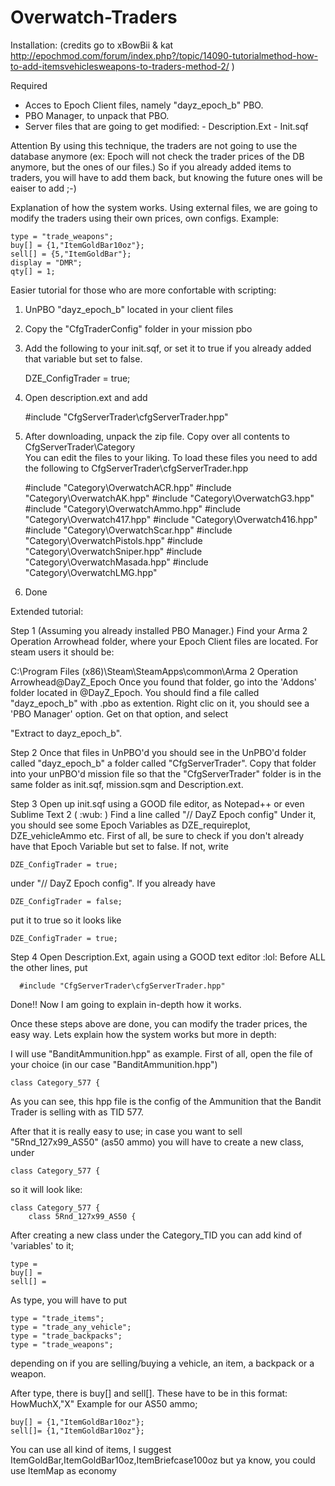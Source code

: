Overwatch-Traders
=================

Installation:
(credits go to xBowBii & kat http://epochmod.com/forum/index.php?/topic/14090-tutorialmethod-how-to-add-itemsvehiclesweapons-to-traders-method-2/ )

Required
- Acces to Epoch Client files, namely "dayz_epoch_b" PBO.
- PBO Manager, to unpack that PBO.
- Server files that are going to get modified:
      - Description.Ext
      - Init.sqf
 
Attention
By using this technique, the traders are not going to use the database anymore (ex: Epoch will not check the trader prices of the DB anymore, but the ones of our files.)
So if you already added items to traders, you will have to add them back, but knowing the future ones will be eaiser to add ;-)
 
Explanation of how the system works.
Using external files, we are going to modify the traders using their own prices, own configs.
Example:

    type = "trade_weapons";
    buy[] = {1,"ItemGoldBar10oz"};
    sell[] = {5,"ItemGoldBar"};
    display = "DMR";
    qty[] = 1;

 
Easier tutorial for those who are more confortable with scripting:

1. UnPBO "dayz_epoch_b" located in your client files

2. Copy the "CfgTraderConfig" folder in your mission pbo

3. Add the following to your init.sqf, or set it to true if you already added that variable but set to false.

      DZE_ConfigTrader = true;
 
4. Open description.ext and add

      #include "CfgServerTrader\cfgServerTrader.hpp"

5. After downloading, unpack the zip file.
Copy over all contents to CfgServerTrader\Category\
You can edit the files to your liking.
To load these files you need to add the following to CfgServerTrader\cfgServerTrader.hpp

	#include "Category\OverwatchACR.hpp"
	#include "Category\OverwatchAK.hpp"
	#include "Category\OverwatchG3.hpp"
	#include "Category\OverwatchAmmo.hpp"
	#include "Category\Overwatch417.hpp"
	#include "Category\Overwatch416.hpp"
	#include "Category\OverwatchScar.hpp"
	#include "Category\OverwatchPistols.hpp"
	#include "Category\OverwatchSniper.hpp"
	#include "Category\OverwatchMasada.hpp"
	#include "Category\OverwatchLMG.hpp"
	
6. Done
 
Extended tutorial:

Step 1 (Assuming you already installed PBO Manager.)
Find your Arma 2 Operation Arrowhead folder, where your Epoch Client files are located.
For steam users it should be:

C:\Program Files (x86)\Steam\SteamApps\common\Arma 2 Operation Arrowhead\@DayZ_Epoch
Once you found that folder, go into the 'Addons' folder located in @DayZ_Epoch.
You should find a file called "dayz_epoch_b" with .pbo as extention.
Right clic on it, you should see a 'PBO Manager' option. Get on that option, and select

"Extract to dayz_epoch_b\".
 
Step 2
Once that files in UnPBO'd you should see in the UnPBO'd folder called "dayz_epoch_b" a folder called
"CfgServerTrader". Copy that folder into your unPBO'd mission file so that the "CfgServerTrader" folder is in the same folder as init.sqf, mission.sqm and Description.ext.
 
Step 3
Open up init.sqf using a GOOD file editor, as Notepad++ or even Sublime Text 2 ( :wub: )
Find a line called "// DayZ Epoch config"
Under it, you should see some Epoch Variables as DZE_requireplot, DZE_vehicleAmmo etc.
First of all, be sure to check if you don't already have that Epoch Variable but set to false.
If not, write

    DZE_ConfigTrader = true;  

under "// DayZ Epoch config".
If you already have 

    DZE_ConfigTrader = false;

put it to true so it looks like 

    DZE_ConfigTrader = true;


Step 4
Open Description.Ext, again using a GOOD text editor :lol:
Before ALL the other lines, put

      #include "CfgServerTrader\cfgServerTrader.hpp"

Done!! Now I am going to explain in-depth how it works. 
 
Once these steps above are done, you can modify the trader prices, the easy way.
Lets explain how the system works but more in depth:
 

I will use "BanditAmmunition.hpp" as example.
First of all, open the file of your choice (in our case "BanditAmmunition.hpp")

    class Category_577 {

As you can see, this hpp file is the config of the Ammunition that the Bandit Trader is selling with as TID 577.
 

After that it is really easy to use;
in case you want to sell "5Rnd_127x99_AS50" (as50 ammo) you will have to create a new class, under

    class Category_577 {

so it will look like:

    class Category_577 {
        class 5Rnd_127x99_AS50 {

After creating a new class under the Category_TID you can add kind of 'variables' to it;

    type =
    buy[] =
    sell[] =

As type, you will have to put

    type = "trade_items";
    type = "trade_any_vehicle";
    type = "trade_backpacks";
    type = "trade_weapons";

depending on if you are selling/buying a vehicle, an item, a backpack or a weapon.
 
After type, there is buy[] and sell[].
These have to be in this format:
HowMuchX,"X"
Example for our AS50 ammo;

    buy[] = {1,"ItemGoldBar10oz"};
    sell[]= {1,"ItemGoldBar10oz"};

You can use all kind of items, I suggest ItemGoldBar,ItemGoldBar10oz,ItemBriefcase100oz but ya know, you could use ItemMap as economy
